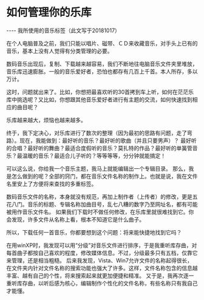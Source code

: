 # 如何管理你的乐库
----      我所使用的音乐标签（此文写于20181017）

在个人电脑普及之前，我们只能以唱片、磁带、ＣＤ来收藏音乐，对手头上已有的音乐，基本上没有人觉得有分类管理的必要。

数码音乐出现后，复制、下载越来越容易，我们不断地往电脑音乐文件夹里堆放，音乐库迅速膨胀。一般的音乐爱好者，恐怕也都存有几百上千首。本人所存，多以万计。

这时，问题就出来了。比如，你想把最喜欢听的30首拷到车上听，如何在茫茫乐库中挑选呢？又比如，你想跟其他音乐爱好者进行有主题的交流，如何快速找到相应的曲目呢？

乐库越来越大，烦恼也越来越多。

终于，我下定决心，对乐库进行了数次的整理（因为最初的思路有问题，走了弯路）。现在，我能做到：最好听的音乐？最好听的歌曲（并且只要男声）？
最好听的合唱？最好听的舞曲？最适合度假听的音乐？莫扎特的作品？最好听的单簧管音乐？最温暖的音乐？最适合儿子听的？等等等等，分分钟就能搞定！

可以这么说，你给我一个音乐主题，我马上就能编辑出一个专辑目录。
那么，我是怎么做到的呢？全部的窍门，都在音乐文件名称的制作上。也就是说，我在文件名里安上了方便将来查找的多重标签。

数码音乐文件的名称，本身就没有规范，再加上制作者（上传者）的修改，更是五花八门。音乐的标题、专辑名称加曲目号，乱七八糟的数字乃至网址名，都有可能被用作音乐文件名。
如果我们下载时不做任何修改，在乐库里就很难找到它。你会发现，许多文件从名称上看，根本不知道它是什么曲子。

所以，下载任何一首音乐，你都要想到这个问题：将来能快捷地找到它吗？

在用winXP时，我发现可以用“分级”对音乐文件进行排序，于是我重听库存曲，对每首曲子都按自己喜欢的程度，修改媒体信息。不过，分级最多只有五档，仅靠它来管理，还是相当粗糙。
后来我发现，Vista、Win7允许文件的名称起得很长，在文件夹内针对文件名称的搜索功能也强大了许多。这样，文件名称包含的信息越丰富、越有自己的个性，将来搜索起来就更加便捷和精准。
又于是，我再次逐一重听库存曲，以听后感为核心，编辑制作个性化的文件名称，有些名称只有我自己才能懂。
